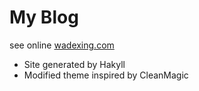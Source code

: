 # My Blog

see online [wadexing.com](http://wadexing.com)

- Site generated by Hakyll
- Modified theme inspired by CleanMagic

